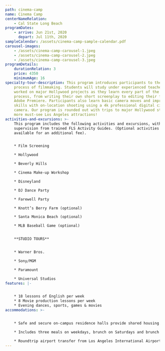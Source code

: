 ```yaml
---
path: cinema-camp
name: Cinema Camp
centerNameRelation:
    - Cal State Long Beach
programDates:
    - arrive: Jun 21st, 2020
      depart: Jul 11th, 2020
sampleCalendar: /assets/cinema-camp-sample-calendar.pdf
carousel-images:
    - /assets/cinema-camp-carousel-1.jpeg
    - /assets/cinema-camp-carousel-2.jpeg
    - /assets/cinema-camp-carousel-3.jpeg
programDetails:
    durationRelation: 3
    price: 4350
    minimumAge: 16
specialty-tour-description: This program introduces participants to the exciting
    process of filmmaking. Students will study under experienced teachers who have
    worked on major Hollywood projects as they learn every part of the moviemaking
    process, from writing their own short screenplay to editing their film on
    Adobe Premiere. Participants also learn basic camera moves and improve their
    skills with on-location shooting using a 4k professional digital cinema
    camera. Our program is rounded out with trips to major Hollywood studios and
    more must-see Los Angeles attractions!
activities-and-excursions: >-
    This program includes the following activities and excursions, with
    supervision from trained FLS Activity Guides. (Optional activities are
    available for an additional fee).


    * Film Screening

    * Hollywood

    * Beverly Hills

    * Cinema Make-up Workshop

    * Disneyland

    * DJ Dance Party

    * Farewell Party

    * Knott’s Berry Farm (optional)

    * Santa Monica Beach (optional)

    * MLB Baseball Game (optional)


    **STUDIO TOURS**


    * Warner Bros.

    * Sony/MGM

    * Paramount

    * Universal Studios
features: |-


    * 18 lessons of English per week
    * 8 Movie production lessons per week
    * Evening dances, sports, games & movies
accommodations: >-


    * Safe and secure on-campus residence halls provide shared housing.

    * Includes three meals on weekdays, brunch on Saturdays and brunch & dinner on Sundays.

    * Roundtrip airport transfer from Los Angeles International Airport (LAX).
---
```

